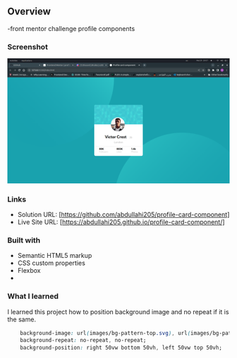## Overview
-front mentor challenge profile components 

### Screenshot

![](images/Screenshot%20from%202023-05-29%2020-57-38.png)

### Links

- Solution URL: [https://github.com/abdullahi205/profile-card-component]
- Live Site URL: [https://abdullahi205.github.io/profile-card-component/]




### Built with

- Semantic HTML5 markup
- CSS custom properties
- Flexbox
- 



### What I learned
I learned this project how to position background image and no repeat if it is the same. 




```css
    background-image: url(images/bg-pattern-top.svg), url(images/bg-pattern-bottom.svg);
    background-repeat: no-repeat, no-repeat;
    background-position: right 50vw bottom 50vh, left 50vw top 50vh;

```





